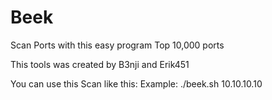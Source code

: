 # Beek
Scan Ports with this easy program
Top 10,000 ports

This tools was created by B3nji and Erik451

You can use this Scan like this:
Example: ./beek.sh 10.10.10.10
